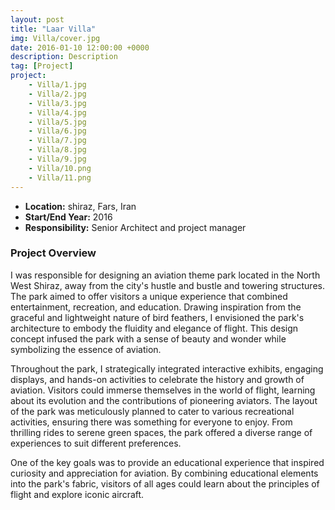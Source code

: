 ```yaml
---
layout: post
title: "Laar Villa"
img: Villa/cover.jpg
date: 2016-01-10 12:00:00 +0000
description: Description
tag: [Project]
project:
    - Villa/1.jpg
    - Villa/2.jpg
    - Villa/3.jpg
    - Villa/4.jpg
    - Villa/5.jpg
    - Villa/6.jpg
    - Villa/7.jpg
    - Villa/8.jpg
    - Villa/9.jpg
    - Villa/10.png
    - Villa/11.png
---
```


- **Location:** shiraz, Fars, Iran
- **Start/End Year:** 2016
- **Responsibility:** Senior Architect and project manager

### Project Overview

I was responsible for designing an aviation theme park located in the North West Shiraz, away from the city's hustle and bustle and towering structures. The park aimed to offer visitors a unique experience that combined entertainment, recreation, and education. Drawing inspiration from the graceful and lightweight nature of bird feathers, I envisioned the park's architecture to embody the fluidity and elegance of flight. This design concept infused the park with a sense of beauty and wonder while symbolizing the essence of aviation.

Throughout the park, I strategically integrated interactive exhibits, engaging displays, and hands-on activities to celebrate the history and growth of aviation. Visitors could immerse themselves in the world of flight, learning about its evolution and the contributions of pioneering aviators. The layout of the park was meticulously planned to cater to various recreational activities, ensuring there was something for everyone to enjoy. From thrilling rides to serene green spaces, the park offered a diverse range of experiences to suit different preferences.

One of the key goals was to provide an educational experience that inspired curiosity and appreciation for aviation. By combining educational elements into the park's fabric, visitors of all ages could learn about the principles of flight and explore iconic aircraft.
